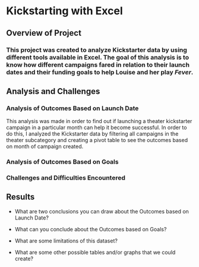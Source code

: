 # Kickstarting with Excel

## Overview of Project

### This project was created to analyze Kickstarter data by using different tools available in Excel. The goal of this analysis is to know how different campaigns fared in relation to their launch dates and their funding goals to help Louise and her play *Fever*. 

## Analysis and Challenges

### Analysis of Outcomes Based on Launch Date 
This analysis was made in order to find out if launching a theater kickstarter campaign in a particular month can help it become successful. In order to do this, I analyzed the Kickstarter data by filtering all campaigns in the theater subcategory and creating a pivot table to see the outcomes based on month of campaign created. 

### Analysis of Outcomes Based on Goals

### Challenges and Difficulties Encountered

## Results

- What are two conclusions you can draw about the Outcomes based on Launch Date?

- What can you conclude about the Outcomes based on Goals?

- What are some limitations of this dataset?

- What are some other possible tables and/or graphs that we could create?
